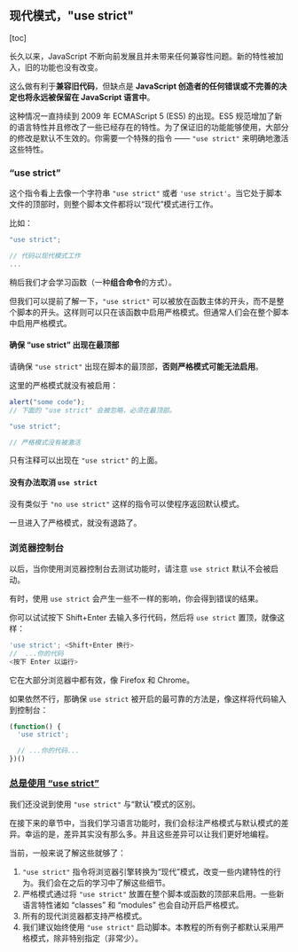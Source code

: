 ## 现代模式，"use strict"

[toc]

长久以来，JavaScript 不断向前发展且并未带来任何兼容性问题。新的特性被加入，旧的功能也没有改变。

这么做有利于**兼容旧代码**，但缺点是 **JavaScript 创造者的任何错误或不完善的决定也将永远被保留在 JavaScript 语言中**。

这种情况一直持续到 2009 年 ECMAScript 5 (ES5) 的出现。ES5 规范增加了新的语言特性并且修改了一些已经存在的特性。为了保证旧的功能能够使用，大部分的修改是默认不生效的。你需要一个特殊的指令 —— `"use strict"` 来明确地激活这些特性。

### “use strict”

这个指令看上去像一个字符串 `"use strict"` 或者 `'use strict'`。当它处于脚本文件的顶部时，则整个脚本文件都将以“现代”模式进行工作。

比如：

```javascript
"use strict";

// 代码以现代模式工作
...
```

稍后我们才会学习函数（一种**组合命令**的方式）。

但我们可以提前了解一下，`"use strict"` 可以被放在函数主体的开头，而不是整个脚本的开头。这样则可以只在该函数中启用严格模式。但通常人们会在整个脚本中启用严格模式。

#### **确保 “use strict” 出现在最顶部**

请确保 `"use strict"` 出现在脚本的最顶部，**否则严格模式可能无法启用**。

这里的严格模式就没有被启用：

```javascript
alert("some code");
// 下面的 "use strict" 会被忽略，必须在最顶部。

"use strict";

// 严格模式没有被激活
```

只有注释可以出现在 `"use strict"` 的上面。

#### **没有办法取消 `use strict`**

没有类似于 `"no use strict"` 这样的指令可以使程序返回默认模式。

一旦进入了严格模式，就没有退路了。

### 浏览器控制台

以后，当你使用浏览器控制台去测试功能时，请注意 `use strict` 默认不会被启动。

有时，使用 `use strict` 会产生一些不一样的影响，你会得到错误的结果。

你可以试试按下 Shift+Enter 去输入多行代码，然后将 `use strict` 置顶，就像这样：

```javascript
'use strict'; <Shift+Enter 换行>
//  ...你的代码
<按下 Enter 以运行>
```

它在大部分浏览器中都有效，像 Firefox 和 Chrome。

如果依然不行，那确保 `use strict` 被开启的最可靠的方法是，像这样将代码输入到控制台：

```javascript
(function() {
  'use strict';

  // ...你的代码...
})()
```

### [总是使用 “use strict”](https://zh.javascript.info/strict-mode#zong-shi-shi-yong-usestrict)

我们还没说到使用 `"use strict"` 与“默认”模式的区别。

在接下来的章节中，当我们学习语言功能时，我们会标注严格模式与默认模式的差异。幸运的是，差异其实没有那么多。并且这些差异可以让我们更好地编程。

当前，一般来说了解这些就够了：

1. `"use strict"` 指令将浏览器引擎转换为“现代”模式，改变一些内建特性的行为。我们会在之后的学习中了解这些细节。
2. 严格模式通过将 `"use strict"` 放置在整个脚本或函数的顶部来启用。一些新语言特性诸如 “classes” 和 “modules” 也会自动开启严格模式。
3. 所有的现代浏览器都支持严格模式。
4. 我们建议始终使用 `"use strict"` 启动脚本。本教程的所有例子都默认采用严格模式，除非特别指定（非常少）。
